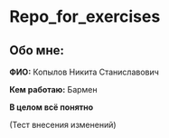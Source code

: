 # Repo_for_exercises


## Обо мне:  

**ФИО:** Копылов Никита Станиславович  

**Кем работаю:** Бармен  

**В целом всё понятно**







(Тест внесения изменений)